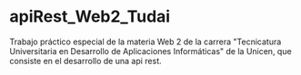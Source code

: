 # apiRest_Web2_Tudai
Trabajo práctico especial de la materia Web 2 de la carrera "Tecnicatura Universitaria en Desarrollo de Aplicaciones Informáticas" de la Unicen, que consiste en el desarrollo de una api rest.
